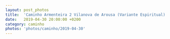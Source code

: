 ```yaml
---
layout: post_photos
title:  'Caminho Armenteira 2 Vilanova de Arousa (Variante Espiritual)'
date:   2019-04-30 20:00:00 +0200
category: caminho
photos: 'photos/caminho/2019-04-30'
---
```



